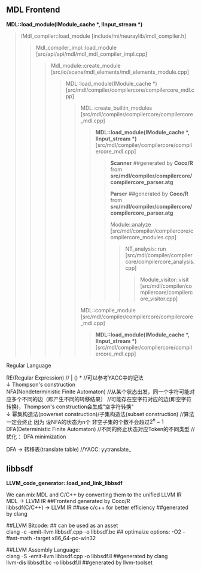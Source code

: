 ## MDL Frontend  

**MDL::load_module\(IModule_cache \*, IInput_stream \*\)**  

> IMdl_compiler::load_module \[include/mi/neuraylib/imdl_compiler.h\]  
>>  
>> Mdl_compiler_impl::load_module \[src/api/api/mdl/mdl_mdl_compiler_impl.cpp\]   
>>>  
>>> Mdl_module::create_module \[src/io/scene/mdl_elements/mdl_elements_module.cpp\]   
>>>>  
>>>> MDL::load_module(IModule_cache *) \[src/mdl/compiler/compilercore/compilercore_mdl.cpp\]   
>>>>>  
>>>>> MDL::create_builtin_modules \[src/mdl/compiler/compilercore/compilercore_mdl.cpp\]   
>>>>>>  
>>>>>> **MDL::load_module\(IModule_cache \*, IInput_stream \*\)** \[src/mdl/compiler/compilercore/compilercore_mdl.cpp\]  
>>>>>>>  
>>>>>>> **Scanner** \#\#generated by **Coco/R** from **src/mdl/compiler/compilercore/compilercore_parser.atg**  
>>>>>>>  
>>>>>>> **Parser** \#\#generated by **Coco/R** from **src/mdl/compiler/compilercore/compilercore_parser.atg**  
>>>>>>>  
>>>>>>> Module::analyze \[src/mdl/compiler/compilercore/compilercore_modules.cpp\]   
>>>>>>>>    
>>>>>>>> NT_analysis::run \[src/mdl/compiler/compilercore/compilercore_analysis.cpp\]  
>>>>>>>>>    
>>>>>>>>> Module_visitor::visit \[src/mdl/compiler/compilercore/compilercore_visitor.cpp\]  
>>>>>  
>>>>> MDL::compile_module \[src/mdl/compiler/compilercore/compilercore_mdl.cpp\]  
>>>>>>  
>>>>>> **MDL::load_module\(IModule_cache \*, IInput_stream \*\)** \[src/mdl/compiler/compilercore/compilercore_mdl.cpp\]       

Regular Language  

RE(Regular Expression) // | () *  //可以参考YACC中的记法     
 ↓ Thompson's construction    
NFA(Nondeterministic Finite Automaton) //从某个状态出发，同一个字符可能对应多个不同的边（即产生不同的转移结果） //可能存在空字符对应的边(即空字符转换)，Thompson's construction会生成"空字符转换"         
 ↓ 幂集构造法(powerset construction)/子集构造法(subset construction)  //算法一定会终止 因为 设NFA的状态为n个 非空子集的个数不会超过$2^n-1$  
DFA(Deterministic Finite Automaton) //不同的终止状态对应Token的不同类型 //优化： DFA minimization    
  
DFA -> 转移表(translate table) //YACC: yytranslate_    
  
## libbsdf  
**LLVM_code_generator::load_and_link_libbsdf**  

We can mix MDL and C/C++ by converting them to the unified LLVM IR  
MDL -> LLVM IR  \#\#Frontend generated by Coco/R  
libbsdf(C/C++) -> LLVM IR  \#\#use c/c++ for better efficiency  \#\#generated by clang  

\#\#LLVM Bitcode: \#\# can be used as an asset    
clang -c -emit-llvm libbsdf.cpp -o libbsdf.bc \#\# optimaize options: -O2 -ffast-math -target x86_64-pc-win32    

\#\#LLVM Assembly Language:  
clang -S -emit-llvm libbsdf.cpp -o libbsdf.ll \#\#generated by clang  
llvm-dis libbsdf.bc -o libbsdf.ll \#\#generated by llvm-toolset    